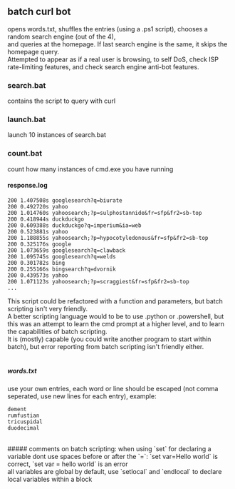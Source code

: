 ## batch curl bot
opens words.txt, shuffles the entries (using a .ps1 script), chooses a random search engine (out of the 4),<br>
and queries at the homepage. If last search engine is the same, it skips the homepage query.<br>
Attempted to appear as if a real user is browsing, to self DoS, check ISP rate-limiting features, and check search engine anti-bot features.<br>

### search.bat
contains the script to query with curl
<br>
### launch.bat
launch 10 instances of search.bat
<br>
### count.bat
count how many instances of cmd.exe you have running
<br>
#### response.log
````
200 1.407508s googlesearch?q=biurate 
200 0.492720s yahoo 
200 1.014760s yahoosearch;?p=sulphostannide&fr=sfp&fr2=sb-top 
200 0.418944s duckduckgo 
200 0.609388s duckduckgo?q=imperium&ia=web 
200 0.523881s yahoo 
200 1.188855s yahoosearch;?p=hypocotyledonous&fr=sfp&fr2=sb-top 
200 0.325176s google 
200 1.073659s googlesearch?q=clawback 
200 1.095745s googlesearch?q=welds 
200 0.301782s bing 
200 0.255166s bingsearch?q=dvornik 
200 0.439573s yahoo 
200 1.071123s yahoosearch;?p=scraggiest&fr=sfp&fr2=sb-top 
...
````
This script could be refactored with a function and parameters, but batch scripting isn't very friendly.<br>
A better scripting language would to be to use .python or .powershell, but this was an attempt to learn the cmd prompt at a higher level, and to learn the capabilities of batch scripting.<br>
It is (mostly) capable (you could write another program to start within batch), but error reporting from batch scripting isn't friendly either.<br>
<br>
##### words.txt
use your own entries, each word or line should be escaped (not comma seperated, use new lines for each entry), example:
```
dement
rumfustian
tricuspidal
duodecimal
```
<br>
##### comments on batch scripting:
when using `set` for declaring a variable dont use spaces before or after the `=`: `set var=Hello world` is correct, `set var = hello world` is an error
<br>
all variables are global by default, use `setlocal` and `endlocal` to declare local variables within a block
